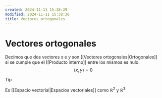 ```yaml
---
created: 2024-11-11 15:38:29
modified: 2024-11-11 15:38:36
title: Vectores ortogonales
---
```

# Vectores ortogonales
Decimos que dos vectores $x$ e $y$ son [[Vectores ortogonales|Ortogonales]] si se cumple que el [[Producto interno]] entre los mismos es nulo.
$$
\left< x, y \right> = 0
$$

> [!tip]
> Es [[Espacio vectorial|Espacios vectoriales]] como $\mathbb{R}^2$ y $\mathbb{R}^3$